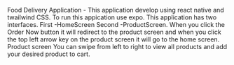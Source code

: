 Food Delivery Application -
   This application develop using react native and twailwind CSS.
   To run this appication use expo.
   This application has two interfaces. First -HomeScreen Second -ProductScreen.
    When you click the Order Now button it will redirect to the product screen and when you click the top left arrow key on the product screen it will go to the home screen.
    Product screen You can swipe from left to right to view all products and add your desired product to cart.
   
                                                               
